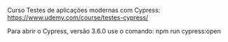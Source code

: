Curso Testes de aplicações modernas com Cypress: https://www.udemy.com/course/testes-cypress/

Para abrir o Cypress, versão 3.6.0 use o comando: npm run cypress:open

